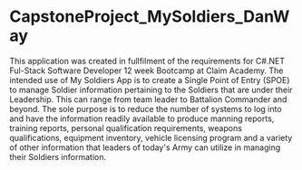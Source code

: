 # CapstoneProject_MySoldiers_DanWay
This application was created in fullfilment of the requirements for C#.NET Ful-Stack Software Developer 12 week Bootcamp at Claim Academy.
The intended use of My Soldiers App is to create a Single Point of Entry (SPOE) to manage Soldier information pertaining to the Soldiers that are under their
Leadership. This can range from team leader to Battalion Commander and beyond. The sole purpose is to reduce the number of systems to
log into and have the information readily available to produce manning reports, training reports, personal qualification requirements,
weapons qualifications, equipment inventory, vehicle licensing program and a variety of other information that leaders of today's Army
can utilize in managing their Soldiers information.
